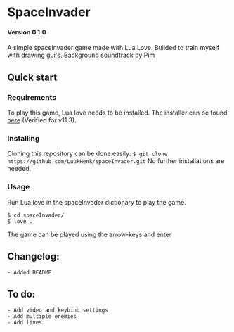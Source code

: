 # SpaceInvader
#### Version 0.1.0
A simple spaceinvader game made with Lua Love. Builded to train myself with drawing gui's.
Background soundtrack by Pim

## Quick start
### Requirements
To play this game, Lua love needs to be installed. The installer can be found [here](https://love2d.org/) (Verified for v11.3).

### Installing
Cloning this repository can be done easily:
`$ git clone https://github.com/LuukHenk/spaceInvader.git`
No further installations are needed.

### Usage
Run Lua love in the spaceInvader dictionary to play the game.
```
$ cd spaceInvader/
$ love .
```
The game can be played using the arrow-keys and enter

## Changelog:
    - Added README

## To do:
    - Add video and keybind settings
    - Add multiple enemies
    - Add lives
